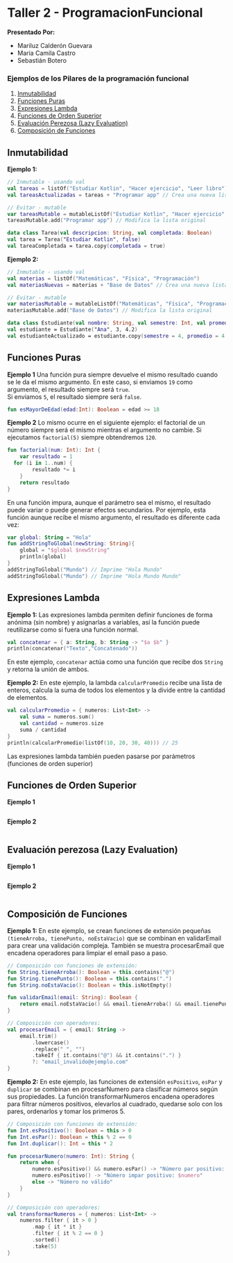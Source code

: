 # Taller 2 - ProgramacionFuncional
**Presentado Por:**

- Mariluz Calderón Guevara
- Maria Camila Castro
- Sebastián Botero


### Ejemplos de los Pilares de la programación funcional

1. [Inmutabilidad](#inmutabilidad)
2. [Funciones Puras](#funciones-puras)
3. [Expresiones Lambda](#expresiones-lambda)
4. [Funciones de Orden Superior](#funciones-de-orden-superior)
5. [Evaluación Perezosa (Lazy Evaluation)](#evaluación-perezosa-lazy-evaluation)
6. [Composición de Funciones](#composición-de-funciones)

## Inmutabilidad
**Ejemplo 1:**
```kotlin
// Inmutable - usando val
val tareas = listOf("Estudiar Kotlin", "Hacer ejercicio", "Leer libro")
val tareasActualizadas = tareas + "Programar app" // Crea una nueva lista

// Evitar - mutable
var tareasMutable = mutableListOf("Estudiar Kotlin", "Hacer ejercicio", "Leer libro")
tareasMutable.add("Programar app") // Modifica la lista original

data class Tarea(val descripcion: String, val completada: Boolean)
val tarea = Tarea("Estudiar Kotlin", false)
val tareaCompletada = tarea.copy(completada = true)

```
**Ejemplo 2:**
```kotlin
// Inmutable - usando val
val materias = listOf("Matemáticas", "Física", "Programación")
val materiasNuevas = materias + "Base de Datos" // Crea una nueva lista

// Evitar - mutable  
var materiasMutable = mutableListOf("Matemáticas", "Física", "Programación")
materiasMutable.add("Base de Datos") // Modifica la lista original

data class Estudiante(val nombre: String, val semestre: Int, val promedio: Double)
val estudiante = Estudiante("Ana", 3, 4.2)
val estudianteActualizado = estudiante.copy(semestre = 4, promedio = 4.5)
```
## Funciones Puras

**Ejemplo 1**
Una función pura siempre devuelve el mismo resultado cuando se le da el mismo argumento.  En este caso, si enviamos `19` como argumento, el resultado siempre será `true`.  
Si enviamos `5`, el resultado siempre será `false`.
```kotlin
fun esMayorDeEdad(edad:Int): Boolean = edad >= 18
```
**Ejemplo 2**
Lo mismo ocurre en el siguiente ejemplo: el factorial de un número siempre será el mismo mientras el argumento no cambie. Si ejecutamos `factorial(5)` siempre obtendremos `120`.
```kotlin
fun factorial(num: Int): Int {  
    var resultado = 1  
  for (i in 1..num) {  
        resultado *= i  
    }  
    return resultado  
}
```
En una función impura, aunque el parámetro sea el mismo, el resultado puede variar o puede generar efectos secundarios.
Por ejemplo, esta función aunque recibe el mismo argumento, el resultado es diferente cada vez:
```kotlin
var global: String = "Hola"  
fun addStringToGlobal(newString: String){  
    global = "$global $newString"  
    println(global) 
}  
addStringToGlobal("Mundo") // Imprime "Hola Mundo"
addStringToGlobal("Mundo") // Imprime "Hola Mundo Mundo"
```
## Expresiones Lambda
**Ejemplo 1:**
Las expresiones lambda permiten definir funciones de forma anónima (sin nombre) y asignarlas a variables, así la función puede reutilizarse como si fuera una función normal.
```kotlin
val concatenar = { a: String, b: String -> "$a $b" }  
println(concatenar("Texto","Concatenado"))
```
En este ejemplo, `concatenar` actúa como una función que recibe dos `String` y retorna la unión de ambos.

**Ejemplo 2:**
En este ejemplo, la lambda `calcularPromedio` recibe una lista de enteros, calcula la suma de todos los elementos y la divide entre la cantidad de elementos.
```kotlin
val calcularPromedio = { numeros: List<Int> ->
    val suma = numeros.sum()
    val cantidad = numeros.size
    suma / cantidad
}
println(calcularPromedio(listOf(10, 20, 30, 40))) // 25
```
Las expresiones lambda también pueden pasarse por parámetros (funciones de orden superior)

## Funciones de Orden Superior
**Ejemplo 1**
```kotlin

```
**Ejemplo 2**
```kotlin

```
## Evaluación perezosa (Lazy Evaluation)
**Ejemplo 1**
```kotlin

```
**Ejemplo 2**
```kotlin

```
## Composición de Funciones
**Ejemplo 1:**
En este ejemplo, se crean funciones de extensión pequeñas `(tieneArroba, tienePunto, noEstaVacio)` que se combinan en validarEmail para crear una validación compleja. También se muestra procesarEmail que encadena operadores para limpiar el email paso a paso.
```kotlin
// Composición con funciones de extensión:
fun String.tieneArroba(): Boolean = this.contains("@")
fun String.tienePunto(): Boolean = this.contains(".")
fun String.noEstaVacio(): Boolean = this.isNotEmpty()

fun validarEmail(email: String): Boolean {
    return email.noEstaVacio() && email.tieneArroba() && email.tienePunto()
}

// Composición con operadores:
val procesarEmail = { email: String ->
    email.trim()
        .lowercase()
        .replace(" ", "")
        .takeIf { it.contains("@") && it.contains(".") }
        ?: "email_invalido@ejemplo.com"
}
```
**Ejemplo 2:**
En este ejemplo, las funciones de extensión `esPositivo`, `esPar` y `duplicar` se combinan en procesarNumero para clasificar números según sus propiedades. La función transformarNumeros encadena operadores para filtrar números positivos, elevarlos al cuadrado, quedarse solo con los pares, ordenarlos y tomar los primeros 5.
```kotlin
// Composición con funciones de extensión:
fun Int.esPositivo(): Boolean = this > 0
fun Int.esPar(): Boolean = this % 2 == 0
fun Int.duplicar(): Int = this * 2

fun procesarNumero(numero: Int): String {
    return when {
        numero.esPositivo() && numero.esPar() -> "Número par positivo: ${numero.duplicar()}"
        numero.esPositivo() -> "Número impar positivo: $numero"
        else -> "Número no válido"
    }
}

// Composición con operadores:
val transformarNumeros = { numeros: List<Int> ->
    numeros.filter { it > 0 }
        .map { it * it }
        .filter { it % 2 == 0 }
        .sorted()
        .take(5)
}
```
